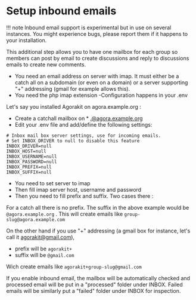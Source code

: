 # Setup inbound emails

!!! note
    Inbound email support is experimental but in use on several instances. You might experience bugs, please report them if it happens to your installation.

This additional step allows you to have one mailbox for each group so members can post by email to create discussions and reply to discussions emails to create new comments.

- You need an email address on server with imap. It must either be a catch all on a subdomain (or even on a domain) or a server supporting "+" addressing (gmail for example allows this).
- You need the php imap extension
-Configuration happens in your .env

Let's say you installed Agorakit on agora.example.org :

- Create a catchall mailbox on * .@agora.example.org
- Edit your .env file and add/define the following settings:

```
# Inbox mail box server settings, use for incoming emails.
# Set INBOX_DRIVER to null to disable this feature
INBOX_DRIVER=null
INBOX_HOST=null
INBOX_USERNAME=null
INBOX_PASSWORD=null
INBOX_PREFIX=null
INBOX_SUFFIX=null

```

- You need to set server to imap
- Then fill imap server host, username and password
- Then you need to fill prefix and suffix. Two cases there :


For a catch all there is no prefix. The suffix in the above example would be `@agora.example.org` . This will create emails like `group-slug@agora.example.com`

On the other hand if you use "+" addressing (a gmail box for instance, let's call it agorakit@gmail.com),

- prefix will be `agorakit+`
- suffix will be `@gmail.com`

Wich create emails like `agorakit+group-slug@gmail.com`

If you enable inbound email, the mailbox will be automatically checked and processed email will be put in a  "processed" folder under INBOX. Failed emails will be similarly put a "failed" folder under INBOX for inspection.
